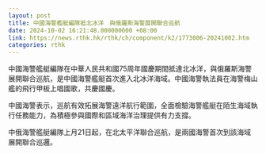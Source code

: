 ```yaml
---
layout: post
title: 中國海警艦艇編隊抵北冰洋　與俄羅斯海警展開聯合巡航
date: 2024-10-02 16:21:48.000000000 +08:00
link: https://news.rthk.hk/rthk/ch/component/k2/1773006-20241002.htm
categories: rthk
---
```


中國海警艦艇編隊在中華人民共和國75周年國慶期間抵達北冰洋，與俄羅斯海警展開聯合巡航，是中國海警艦艇首次進入北冰洋海域。中國海警執法員在海警梅山艦的飛行甲板上唱國歌，共慶國慶。

中國海警表示，巡航有效拓展海警遠洋航行範圍，全面檢驗海警艦艇在陌生海域執行任務能力，為積極參與國際和區域海洋治理提供有力支撐。

中俄海警艦艇編隊上月21日起，在北太平洋聯合巡航，是兩國海警首次到該海域展開聯合巡邏。
